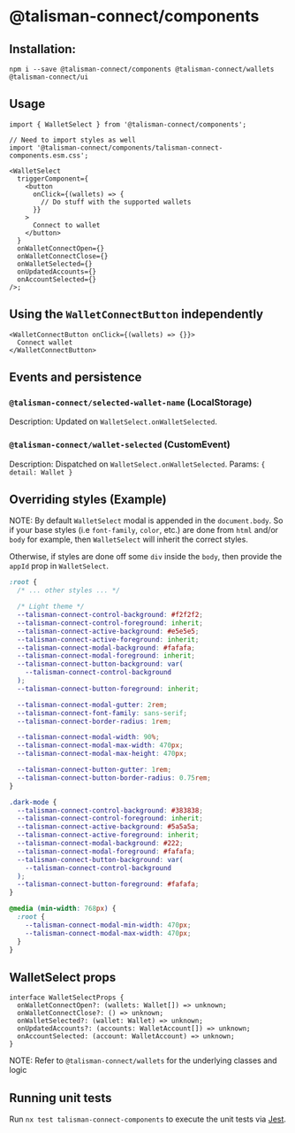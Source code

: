 # @talisman-connect/components

## Installation:

```
npm i --save @talisman-connect/components @talisman-connect/wallets @talisman-connect/ui
```

## Usage

```tsx
import { WalletSelect } from '@talisman-connect/components';

// Need to import styles as well
import '@talisman-connect/components/talisman-connect-components.esm.css';

<WalletSelect
  triggerComponent={
    <button
      onClick={(wallets) => {
        // Do stuff with the supported wallets
      }}
    >
      Connect to wallet
    </button>
  }
  onWalletConnectOpen={}
  onWalletConnectClose={}
  onWalletSelected={}
  onUpdatedAccounts={}
  onAccountSelected={}
/>;
```

## Using the `WalletConnectButton` independently

```tsx
<WalletConnectButton onClick={(wallets) => {}}>
  Connect wallet
</WalletConnectButton>
```

## Events and persistence

### `@talisman-connect/selected-wallet-name` (LocalStorage)

Description: Updated on `WalletSelect.onWalletSelected`.

### `@talisman-connect/wallet-selected` (CustomEvent)

Description: Dispatched on `WalletSelect.onWalletSelected`.
Params: `{ detail: Wallet }`

## Overriding styles (Example)

NOTE: By default `WalletSelect` modal is appended in the `document.body`.
So if your base styles (i.e `font-family`, `color`, etc.) are done from `html` and/or `body` for example,
then `WalletSelect` will inherit the correct styles.

Otherwise, if styles are done off some `div` inside the `body`, then provide the `appId` prop in `WalletSelect`.

```css
:root {
  /* ... other styles ... */

  /* Light theme */
  --talisman-connect-control-background: #f2f2f2;
  --talisman-connect-control-foreground: inherit;
  --talisman-connect-active-background: #e5e5e5;
  --talisman-connect-active-foreground: inherit;
  --talisman-connect-modal-background: #fafafa;
  --talisman-connect-modal-foreground: inherit;
  --talisman-connect-button-background: var(
    --talisman-connect-control-background
  );
  --talisman-connect-button-foreground: inherit;

  --talisman-connect-modal-gutter: 2rem;
  --talisman-connect-font-family: sans-serif;
  --talisman-connect-border-radius: 1rem;

  --talisman-connect-modal-width: 90%;
  --talisman-connect-modal-max-width: 470px;
  --talisman-connect-modal-max-height: 470px;

  --talisman-connect-button-gutter: 1rem;
  --talisman-connect-button-border-radius: 0.75rem;
}

.dark-mode {
  --talisman-connect-control-background: #383838;
  --talisman-connect-control-foreground: inherit;
  --talisman-connect-active-background: #5a5a5a;
  --talisman-connect-active-foreground: inherit;
  --talisman-connect-modal-background: #222;
  --talisman-connect-modal-foreground: #fafafa;
  --talisman-connect-button-background: var(
    --talisman-connect-control-background
  );
  --talisman-connect-button-foreground: #fafafa;
}

@media (min-width: 768px) {
  :root {
    --talisman-connect-modal-min-width: 470px;
    --talisman-connect-modal-max-width: 470px;
  }
}
```

## WalletSelect props

```tsx
interface WalletSelectProps {
  onWalletConnectOpen?: (wallets: Wallet[]) => unknown;
  onWalletConnectClose?: () => unknown;
  onWalletSelected?: (wallet: Wallet) => unknown;
  onUpdatedAccounts?: (accounts: WalletAccount[]) => unknown;
  onAccountSelected: (account: WalletAccount) => unknown;
}
```

NOTE: Refer to `@talisman-connect/wallets` for the underlying classes and logic

## Running unit tests

Run `nx test talisman-connect-components` to execute the unit tests via [Jest](https://jestjs.io).
